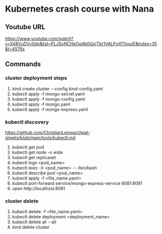 # Kubernetes crash course with Nana

## Youtube URL
https://www.youtube.com/watch?v=X48VuDVv0do&list=PLJSyNCHeOq4b0QzjTbr1VALFnj0TbxuiE&index=35&t=4576s

## Commands

### cluster deployment steps
1. kind create cluster --config kind-config.yaml
2. kubectl apply -f mongo-secret.yaml
3. kubectl apply -f mongo-config.yaml
4. kubectl apply -f mongo.yaml
5. kubectl apply -f mongo-express.yaml

### kubectl discovery
https://github.com/ChristianLempa/cheat-sheets/blob/main/tools/kubectl.md

1. kubectl get pod
2. kubectl get node -o wide
3. kubectl get replicaset
4. kubectl logs <pod_name>
5. kubectl exec -it <pod_name> -- /bin/bash
6. kubectl describe pod <pod_name>
7. kubectl apply -f <file_name.yaml>
8. kubectl port-forward service/mongo-express-service 8081:8081
9. open http://localhost:8081

### cluster delete
1. kubectl delete -f <file_name.yaml>
2. kubectl delete deployment <deployment_name>
3. kubectl delete all --all
4. kind delete cluster
